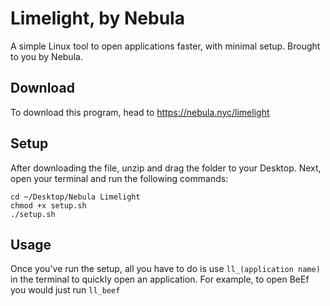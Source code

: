 # Limelight, by Nebula
A simple Linux tool to open applications faster, with minimal setup. Brought to you by Nebula.

## Download
To download this program, head to https://nebula.nyc/limelight

## Setup
After downloading the file, unzip and drag the folder to your Desktop.
Next, open your terminal and run the following commands:
```
cd ~/Desktop/Nebula Limelight
chmod +x setup.sh
./setup.sh
```

## Usage
Once you've run the setup, all you have to do is use `ll_(application name)` in the terminal to quickly open an application.
For example, to open BeEf you would just run `ll_beef`
